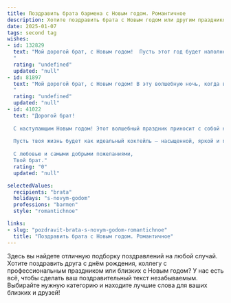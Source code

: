 ```yaml
---
title: Поздравить брата бармена с Новым годом. Романтичное
description: Хотите поздравить брата с Новым годом или другим праздником? Наш ИИ создаст незабываемое поздравление, а вы обязательно выделитесь среди других.  
date: 2025-01-07
tags: second tag
wishes:
- id: 132829
  text: "Мой дорогой брат, с Новым годом!  Пусть этот год будет наполнен не только искрящимся шампанским, как в твоем любимом баре, но и  искрящимися от счастья моментами,  воспоминаниями,  и, конечно же, настоящей,  всепоглощающей любовью.  Пусть каждый коктейль твоей жизни будет  идеально сбалансирован,  а каждый глоток –  принесет радость и удовольствие.  Будь счастлив, мой милый бармен,  и знай, что я всегда рядом,  как твой самый верный и любящий гость.
  "
  rating: "undefined"
  updated: "null"
- id: 81897
  text: "Мой дорогой брат, с Новым годом! В эту волшебную ночь, когда весь мир окутывается праздничной атмосферой, я хочу пожелать тебе, чтобы твоя жизнь была яркой и искристой, как лучшие коктейли, которые ты создаешь. Пусть в твоем сердце всегда будет тепло, а в твоем бокале - только радость и любовь! 🥂
  "
  rating: "undefined"
  updated: "null"
- id: 41022
  text: "Дорогой брат!
  
  С наступающим Новым годом! Этот волшебный праздник приносит с собой новую надежду и светлые мечты. Как бармен, ты умеешь создавать настоящие шедевры, и пусть в наступающем году каждый твой день будет наполнен сладким вкусом счастья и искренними моментами радости.
  
  Пусть твоя жизнь будет как идеальный коктейль — насыщенной, яркой и гармоничной. Желаю тебе вдохновения в твоём искусстве и удачи в каждом новом начинании. Пусть каждый миг будет пропитан любовью и теплом, а каждый тост звучит в кругу близких и дорогих сердцу людей.
  
  С любовью и самыми добрыми пожеланиями,
  Твой брат."
  rating: "0"
  updated: "null"

selectedValues:
  recipients: "brata"
  holidays: "s-novym-godom"
  professions: "barmen"
  style: "romantichnoe"

links:
- slug: "pozdravit-brata-s-novym-godom-romantichnoe"
  title: "Поздравить брата с Новым годом. Романтичное"
---
```


Здесь вы найдете отличную подборку поздравлений на любой случай. 
Хотите поздравить друга с днём рождения, коллегу с профессиональным праздником или близких с Новым годом? У нас есть всё, чтобы сделать ваш поздравительный текст незабываемым. Выбирайте нужную категорию и находите лучшие слова для ваших близких и друзей!
